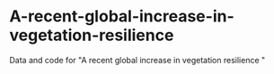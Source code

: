 # A-recent-global-increase-in-vegetation-resilience
Data and code for "A recent global increase in vegetation resilience "
